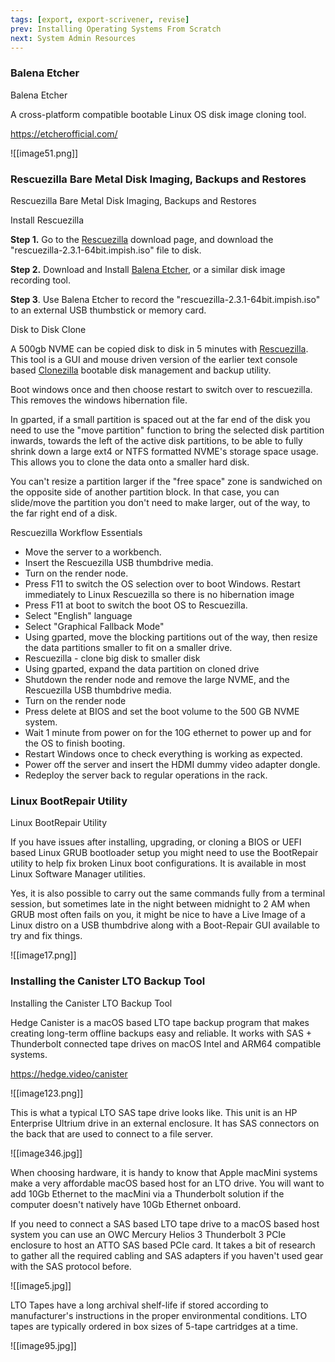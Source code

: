 ```yaml
---
tags: [export, export-scrivener, revise]
prev: Installing Operating Systems From Scratch
next: System Admin Resources
---
```


### Balena Etcher

Balena Etcher

A cross-platform compatible bootable Linux OS disk image cloning tool.

<https://etcherofficial.com/>

![[image51.png]]

### Rescuezilla Bare Metal Disk Imaging, Backups and Restores

Rescuezilla Bare Metal Disk Imaging, Backups and Restores

Install Rescuezilla

**Step 1.** Go to the [Rescuezilla](https://rescuezilla.com/download) download page, and download the "rescuezilla-2.3.1-64bit.impish.iso" file to disk.

**Step 2.** Download and Install [Balena Etcher](https://www.balena.io/etcher/), or a similar disk image recording tool.

**Step 3**. Use Balena Etcher to record the "rescuezilla-2.3.1-64bit.impish.iso" to an external USB thumbstick or memory card.

Disk to Disk Clone

A 500gb NVME can be copied disk to disk in 5 minutes with [Rescuezilla](https://rescuezilla.com). This tool is a GUI and mouse driven version of the earlier text console based [Clonezilla](https://clonezilla.org/clonezilla-live.php) bootable disk management and backup utility.

Boot windows once and then choose restart to switch over to rescuezilla. This removes the windows hibernation file.

In gparted, if a small partition is spaced out at the far end of the disk you need to use the "move partition" function to bring the selected disk partition inwards, towards the left of the active disk partitions, to be able to fully shrink down a large ext4 or NTFS formatted NVME's storage space usage. This allows you to clone the data onto a smaller hard disk.

You can't resize a partition larger if the "free space" zone is sandwiched on the opposite side of another partition block. In that case, you can slide/move the partition you don't need to make larger, out of the way, to the far right end of a disk.

Rescuezilla Workflow Essentials

-   Move the server to a workbench.
-   Insert the Rescuezilla USB thumbdrive media.
-   Turn on the render node.
-   Press F11 to switch the OS selection over to boot Windows. Restart immediately to Linux Rescuezilla so there is no hibernation image
-   Press F11 at boot to switch the boot OS to Rescuezilla.
-   Select "English" language
-   Select "Graphical Fallback Mode"
-   Using gparted, move the blocking partitions out of the way, then resize the data partitions smaller to fit on a smaller drive.
-   Rescuezilla - clone big disk to smaller disk
-   Using gparted, expand the data partition on cloned drive
-   Shutdown the render node and remove the large NVME, and the Rescuezilla USB thumbdrive media.
-   Turn on the render node
-   Press delete at BIOS and set the boot volume to the 500 GB NVME system.
-   Wait 1 minute from power on for the 10G ethernet to power up and for the OS to finish booting.
-   Restart Windows once to check everything is working as expected.
-   Power off the server and insert the HDMI dummy video adapter dongle.
-   Redeploy the server back to regular operations in the rack.

### Linux BootRepair Utility

Linux BootRepair Utility

If you have issues after installing, upgrading, or cloning a BIOS or UEFI based Linux GRUB bootloader setup you might need to use the BootRepair utility to help fix broken Linux boot configurations. It is available in most Linux Software Manager utilities.

Yes, it is also possible to carry out the same commands fully from a terminal session, but sometimes late in the night between midnight to 2 AM when GRUB most often fails on you, it might be nice to have a Live Image of a Linux distro on a USB thumbdrive along with a Boot-Repair GUI available to try and fix things.

![[image17.png]]

### Installing the Canister LTO Backup Tool

Installing the Canister LTO Backup Tool

Hedge Canister is a macOS based LTO tape backup program that makes creating long-term offline backups easy and reliable. It works with SAS + Thunderbolt connected tape drives on macOS Intel and ARM64 compatible systems.

<https://hedge.video/canister>

![[image123.png]]

This is what a typical LTO SAS tape drive looks like. This unit is an HP Enterprise Ultrium drive in an external enclosure. It has SAS connectors on the back that are used to connect to a file server.

![[image346.jpg]]

When choosing hardware, it is handy to know that Apple macMini systems make a very affordable macOS based host for an LTO drive. You will want to add 10Gb Ethernet to the macMini via a Thunderbolt solution if the computer doesn't natively have 10Gb Ethernet onboard.

If you need to connect a SAS based LTO tape drive to a macOS based host system you can use an OWC Mercury Helios 3 Thunderbolt 3 PCIe enclosure to host an ATTO SAS based PCIe card. It takes a bit of research to gather all the required cabling and SAS adapters if you haven't used gear with the SAS protocol before.

![[image5.jpg]]

LTO Tapes have a long archival shelf-life if stored according to manufacturer's instructions in the proper environmental conditions. LTO tapes are typically ordered in box sizes of 5-tape cartridges at a time.

![[image95.jpg]]